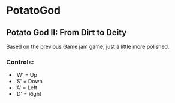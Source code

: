 PotatoGod
=========

## Potato God II: From Dirt to Deity ##

Based on the previous Game jam game, just a little more polished.

### Controls: ###

 * 'W' = Up
 * 'S' = Down
 * 'A' = Left
 * 'D' = Right
